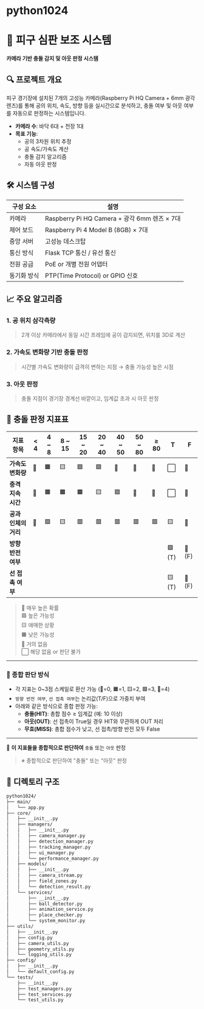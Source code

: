 # python1024

# 🏐 피구 심판 보조 시스템

**카메라 기반 충돌 감지 및 아웃 판정 시스템**

## 🔍 프로젝트 개요
피구 경기장에 설치된 7개의 고성능 카메라(Raspberry Pi HQ Camera + 6mm 광각 렌즈)를 통해 
공의 위치, 속도, 방향 등을 실시간으로 분석하고, 충돌 여부 및 아웃 여부를 자동으로 판정하는 시스템입니다.

- **카메라 수**: 바닥 6대 + 천장 1대
- **목표 기능**:
  - 공의 3차원 위치 추정
  - 공 속도/가속도 계산
  - 충돌 감지 알고리즘
  - 자동 아웃 판정

## 🛠 시스템 구성

| 구성 요소       | 설명 |
|----------------|------|
| 카메라        | Raspberry Pi HQ Camera + 광각 6mm 렌즈 × 7대 |
| 제어 보드     | Raspberry Pi 4 Model B (8GB) × 7대 |
| 중앙 서버     | 고성능 데스크탑 |
| 통신 방식     | Flask TCP 통신 / 유선 통신 |
| 전원 공급     | PoE or 개별 전원 어댑터 |
| 동기화 방식   | PTP(Time Protocol) or GPIO 신호 |

## 📈 주요 알고리즘

### 1. 공 위치 삼각측량
> 2개 이상 카메라에서 동일 시간 프레임에 공이 감지되면, 위치를 3D로 계산

### 2. 가속도 변화량 기반 충돌 판정
> 시간별 가속도 변화량이 급격히 변하는 지점 → 충돌 가능성 높은 시점

### 3. 아웃 판정
> 충돌 지점이 경기장 경계선 바깥이고, 임계값 초과 시 아웃 판정

## 🎯 충돌 판정 지표표

| 지표 항목         | < 4     | 4 ~ 8   | 8 ~ 15  | 15 ~ 20 | 20 ~ 40 | 40 ~ 50 | 50 ~ 80 | ≥ 80    | T       | F       |
|------------------|---------|---------|---------|---------|---------|---------|---------|---------|---------|---------|
| **가속도 변화량** | 🔴      | 🟧      | 🟨      | 🟩      | 🟩      | 🔵      | 🔵      | 🔵      | ⬜       | 🔴      |
| **충격 지속 시간** | 🔴      | 🟧      | 🟧      | 🟧      | 🟨      | 🟩      | 🔵      | 🔵       | ⬜       | 🔴      |
| **공과 인체의 거리** | 🔵      | 🟩      | 🟨      | 🟥      | 🟥      | 🟥      | 🟥      | 🟥      | 🟨      | 🔵      |
| **방향 반전 여부** |         |         |         |         |         |         |         |         | 🟩 (T)  | 🔴 (F)  |
| **선 접촉 여부**   |         |         |         |         |         |         |         |         | 🟨 (T)  | 🔴 (F)  |

> 🔵 매우 높은 확률  
> 🟩 높은 가능성  
> 🟨 애매한 상황  
> 🟧 낮은 가능성  
> 🔴 거의 없음  
> ⬜ 해당 없음 or 판단 불가  

---

### 🧠 종합 판단 방식

- 각 지표는 0~3점 스케일로 환산 가능 (🔴=0, 🟧=1, 🟨=2, 🟩=3, 🔵=4)
- `방향 반전 여부`, `선 접촉 여부`는 논리값(T/F)으로 가중치 부여
- 아래와 같은 방식으로 종합 판정 가능:
  - **충돌(HIT)**: 총합 점수 ≥ 임계값 (예: 10 이상)
  - **아웃(OUT)**: 선 접촉이 True일 경우 HIT와 무관하게 OUT 처리
  - **무효(MISS)**: 총합 점수가 낮고, 선 접촉/방향 반전 모두 False


---

📌 **이 지표들을 종합적으로 판단하여** `충돌` 또는 `아웃` 판정


> ※ 종합적으로 판단하여 "충돌" 또는 "아웃" 판정

## 📂 디렉토리 구조

```bash
python1024/
├── main/
│   └── app.py
├── core/
│   ├── __init__.py
│   ├── managers/
│   │   ├── __init__.py
│   │   ├── camera_manager.py
│   │   ├── detection_manager.py
│   │   ├── tracking_manager.py
│   │   ├── ui_manager.py
│   │   └── performance_manager.py
│   ├── models/
│   │   ├── __init__.py
│   │   ├── camera_stream.py
│   │   ├── field_zones.py
│   │   └── detection_result.py
│   └── services/
│       ├── __init__.py
│       ├── ball_detector.py
│       ├── animation_service.py
│       ├── place_checker.py
│       └── system_monitor.py
├── utils/
│   ├── __init__.py
│   ├── config.py
│   ├── camera_utils.py
│   ├── geometry_utils.py
│   └── logging_utils.py
├── config/
│   ├── __init__.py
│   └── default_config.py
└── tests/
    ├── __init__.py
    ├── test_managers.py
    ├── test_services.py
    └── test_utils.py
